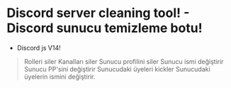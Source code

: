 # Discord server cleaning tool! - Discord sunucu temizleme botu!

- Discord js V14!
> Rolleri siler
> Kanalları siler
> Sunucu profilini siler
> Sunucu ismi değiştirir
> Sunucu PP'sini değiştirir
> Sunucudaki üyeleri kickler
> Sunucudaki üyelerin ismini değiştirir.
